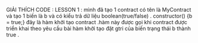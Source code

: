 GIẢI THÍCH CODE : 
LESSON 1 : 
mình đã tạo 1 contract  có tên là MyContract 
và tạo 1 biến là b và có kiểu trả dữ liệu boolean(true/false) .
constructor() 
{b = true;} đây là hàm khởi tạo contract .hàm này được gọi khi contract được triển khai theo yêu cầu bài hàm khởi tạo đặt gtri của biến trạng thái b thành true .
